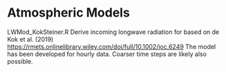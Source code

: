 # Atmospheric Models

LWMod_KokSteiner.R
Derive incoming longwave radiation for based on  de Kok et al. (2019)  https://rmets.onlinelibrary.wiley.com/doi/full/10.1002/joc.6249 The model has been developed for hourly data. Coarser time steps are likely also possible.

